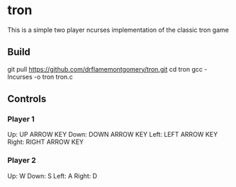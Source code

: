 # tron

This is a simple two player ncurses implementation of the classic tron game

## Build
git pull https://github.com/drflamemontgomery/tron.git
cd tron
gcc -lncurses -o tron tron.c

## Controls

### Player 1
Up: UP ARROW KEY
Down: DOWN ARROW KEY
Left: LEFT ARROW KEY
Right: RIGHT ARROW KEY

### Player 2
Up: W
Down: S
Left: A
Right: D
